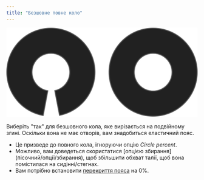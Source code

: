 ```yaml
---
title: "Безшовне повне коло"
---
```


![Безшовне повне коло](seamlessfullcircle.svg)

Виберіть "так" для безшовного кола, яке вирізається на подвійному згині. Оскільки вона не має отворів, вам знадобиться еластичний пояс.

<Note>

- Це призведе до повного кола, ігноруючи опцію _Circle percent_.
- Можливо, вам доведеться скористатися [опцією збирання] (пісочний/опції/збирання), щоб збільшити обхват талії, щоб вона помістилася на сидінні/стегнах.
- Вам потрібно встановити [перекриття пояса](sandy/options/waistbandoverlap) на 0%.

</Note>




